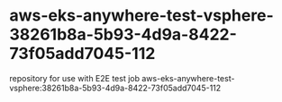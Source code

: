 # aws-eks-anywhere-test-vsphere-38261b8a-5b93-4d9a-8422-73f05add7045-112
repository for use with E2E test job aws-eks-anywhere-test-vsphere:38261b8a-5b93-4d9a-8422-73f05add7045-112
